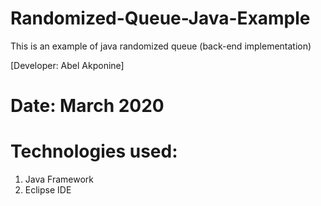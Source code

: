 # Randomized-Queue-Java-Example
This is an example of java randomized queue (back-end implementation)

[Developer: Abel Akponine]
# Date: March 2020

# Technologies used:
1. Java Framework
2. Eclipse IDE
